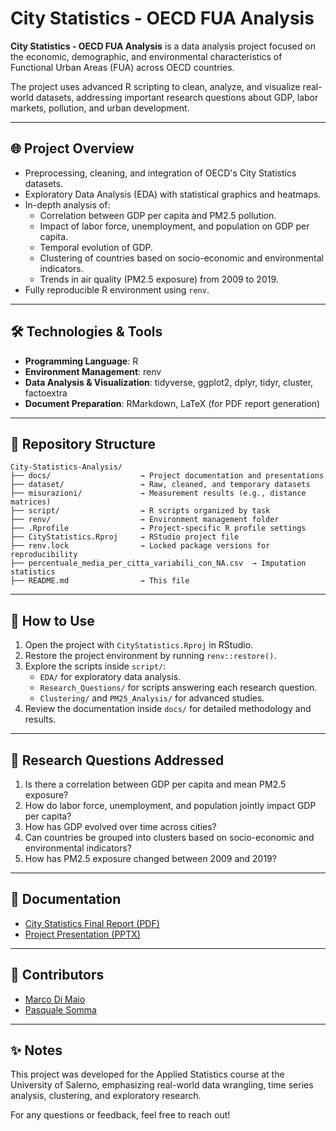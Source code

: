 # City Statistics - OECD FUA Analysis

**City Statistics - OECD FUA Analysis** is a data analysis project focused on the economic, demographic, and environmental characteristics of Functional Urban Areas (FUA) across OECD countries.

The project uses advanced R scripting to clean, analyze, and visualize real-world datasets, addressing important research questions about GDP, labor markets, pollution, and urban development.

---

## 🌐 Project Overview

- Preprocessing, cleaning, and integration of OECD's City Statistics datasets.
- Exploratory Data Analysis (EDA) with statistical graphics and heatmaps.
- In-depth analysis of:
  - Correlation between GDP per capita and PM2.5 pollution.
  - Impact of labor force, unemployment, and population on GDP per capita.
  - Temporal evolution of GDP.
  - Clustering of countries based on socio-economic and environmental indicators.
  - Trends in air quality (PM2.5 exposure) from 2009 to 2019.
- Fully reproducible R environment using `renv`.

---

## 🛠️ Technologies & Tools

- **Programming Language**: R
- **Environment Management**: renv
- **Data Analysis & Visualization**: tidyverse, ggplot2, dplyr, tidyr, cluster, factoextra
- **Document Preparation**: RMarkdown, LaTeX (for PDF report generation)

---

## 📁 Repository Structure

```plaintext
City-Statistics-Analysis/
├── docs/                    → Project documentation and presentations
├── dataset/                 → Raw, cleaned, and temporary datasets
├── misurazioni/             → Measurement results (e.g., distance matrices)
├── script/                  → R scripts organized by task
├── renv/                    → Environment management folder
├── .Rprofile                → Project-specific R profile settings
├── CityStatistics.Rproj     → RStudio project file
├── renv.lock                → Locked package versions for reproducibility
├── percentuale_media_per_citta_variabili_con_NA.csv  → Imputation statistics
├── README.md                → This file
```

---

## 🚀 How to Use

1. Open the project with `CityStatistics.Rproj` in RStudio.
2. Restore the project environment by running `renv::restore()`.
3. Explore the scripts inside `script/`:
   - `EDA/` for exploratory data analysis.
   - `Research_Questions/` for scripts answering each research question.
   - `Clustering/` and `PM25_Analysis/` for advanced studies.
4. Review the documentation inside `docs/` for detailed methodology and results.

---

## 📅 Research Questions Addressed

1. Is there a correlation between GDP per capita and mean PM2.5 exposure?
2. How do labor force, unemployment, and population jointly impact GDP per capita?
3. How has GDP evolved over time across cities?
4. Can countries be grouped into clusters based on socio-economic and environmental indicators?
5. How has PM2.5 exposure changed between 2009 and 2019?

---

## 📄 Documentation

- [City Statistics Final Report (PDF)](docs/Relazione_City_Statistics.pdf)
- [Project Presentation (PPTX)](docs/Presentazione_City_Statistics.pptx)

---

## 👥 Contributors

- [Marco Di Maio](https://github.com/Marco210210) 
- [Pasquale Somma](https://github.com/Paky29)

---

## ✨ Notes

This project was developed for the Applied Statistics course at the University of Salerno, emphasizing real-world data wrangling, time series analysis, clustering, and exploratory research.

For any questions or feedback, feel free to reach out!
